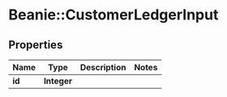 # Beanie::CustomerLedgerInput

## Properties
Name | Type | Description | Notes
------------ | ------------- | ------------- | -------------
**id** | **Integer** |  | 


